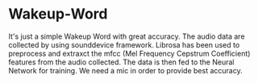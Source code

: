 # Wakeup-Word
It's just a simple Wakeup Word with great accuracy. The audio data are collected by using sounddevice framework. Librosa has been used to preprocess and extraxct the mfcc (Mel Frequency Cepstrum Coefficient) features from the audio collected. The data is then fed to the Neural Network for training. We need a mic in order to provide best accuracy.  
